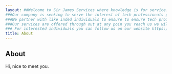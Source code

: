 ```yaml
---
layout: ##Welcome to Sir James Services where knowledge is for service.
###Our company is seeking to serve the interest of tech professionals globaly
###We partner with like inded individuals to ensure to ensure tech professionals fit in the society
###Our services are offered through out at any poin you reach us we will respond accordingly. Custoer satisfaction is our priority
### For interested individuals you can follow us on our website https://github.com/SirJames2023/SirJames2023.github.io/tree/main 
title: About
---
```


## About

Hi, nice to meet you.

